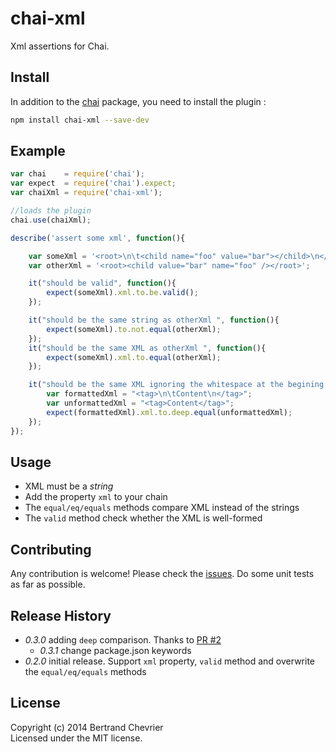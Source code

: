 chai-xml
========

Xml assertions for Chai.

## Install

In addition to the [chai](http://chaijs.com) package, you need to install the plugin :

```bash
npm install chai-xml --save-dev
```

## Example

```javascript
var chai    = require('chai');
var expect  = require('chai').expect;
var chaiXml = require('chai-xml');

//loads the plugin
chai.use(chaiXml);

describe('assert some xml', function(){

    var someXml = '<root>\n\t<child name="foo" value="bar"></child>\n</root>';
    var otherXml = '<root><child value="bar" name="foo" /></root>';

    it("should be valid", function(){
        expect(someXml).xml.to.be.valid();
    });

    it("should be the same string as otherXml ", function(){
        expect(someXml).to.not.equal(otherXml);
    });
    it("should be the same XML as otherXml ", function(){
        expect(someXml).xml.to.equal(otherXml);
    });

    it("should be the same XML ignoring the whitespace at the begining and end of the text nodes", function () {
        var formattedXml = "<tag>\n\tContent\n</tag>";
        var unformattedXml = "<tag>Content</tag>";
        expect(formattedXml).xml.to.deep.equal(unformattedXml);
    });
});
```

## Usage

 - XML must be a *string*
 - Add the property `xml` to your chain
 - The `equal/eq/equals` methods compare XML instead of the strings
 - The `valid` method check whether the XML is well-formed


## Contributing

Any contribution is welcome! Please check the [issues](https://github.com/krampstudio/chai-xml/issues). Do some unit tests as far as possible.

## Release History
 * _0.3.0_ adding `deep` comparison. Thanks to [PR #2](https://github.com/krampstudio/chai-xml/pull/2)
   * _0.3.1_ change package.json keywords
 * _0.2.0_ initial release. Support `xml` property, `valid` method and overwrite the `equal/eq/equals` methods


## License
Copyright (c) 2014 Bertrand Chevrier  
Licensed under the MIT license.
